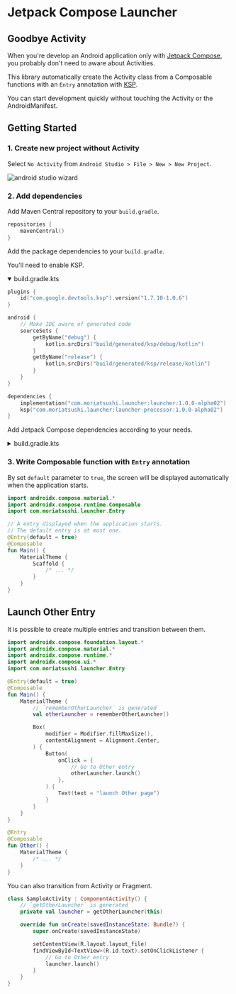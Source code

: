 # Jetpack Compose Launcher

## Goodbye Activity

When you're develop an Android application only
with [Jetpack Compose](https://developer.android.com/jetpack/compose), you probably don't need to
aware about Activities.

This library automatically create the Activity class from a Composable functions with an `Entry`
annotation with [KSP](https://github.com/google/ksp).

You can start development quickly without touching the Activity or the AndroidManifest.

## Getting Started

### 1. Create new project without Activity

Select `No Activity` from `Android Studio > File > New > New Project`.

![android studio wizard](https://user-images.githubusercontent.com/13435109/184525219-c262ba62-b0db-4e2e-8f60-cff65232322d.png)

### 2. Add dependencies

Add Maven Central repository to your `build.gradle`.

```kotlin
repositories {
    mavenCentral()
}
```

Add the package dependencies to your `build.gradle`.

You'll need to enable KSP.

<details open><summary>build.gradle.kts</summary>

```kotlin
plugins {
    id("com.google.devtools.ksp").version("1.7.10-1.0.6")
}

android {
    // Make IDE aware of generated code
    sourceSets {
        getByName("debug") {
            kotlin.srcDirs("build/generated/ksp/debug/kotlin")
        }
        getByName("release") {
            kotlin.srcDirs("build/generated/ksp/release/kotlin")
        }
    }
}

dependencies {
    implementation("com.moriatsushi.launcher:launcher:1.0.0-alpha02")
    ksp("com.moriatsushi.launcher:launcher-processor:1.0.0-alpha02")
}
```

</details>

Add Jetpack Compose dependencies according to your needs.

<details><summary>build.gradle.kts</summary>

```kotlin
android {
    // ...

    buildFeatures {
        compose = true
    }

    compileOptions {
        sourceCompatibility(JavaVersion.VERSION_1_8)
        targetCompatibility(JavaVersion.VERSION_1_8)
    }

    composeOptions {
        kotlinCompilerExtensionVersion = "1.3.0"
    }

    kotlinOptions {
        jvmTarget = "1.8"
    }
}

dependencies {
    // ...

    implementation("androidx.compose.ui:ui:1.2.1")
    implementation("androidx.compose.ui:ui-tooling:1.2.1")
    implementation("androidx.compose.foundation:foundation:1.2.1")
    implementation("androidx.compose.material:material:1.2.1")
}
```

</details>

### 3. Write Composable function with `Entry` annotation

By set `default` parameter to `true`, the screen will be displayed automatically when the application starts.

```kotlin
import androidx.compose.material.*
import androidx.compose.runtime.Composable
import com.moriatsushi.launcher.Entry

// A entry displayed when the application starts.
// The default entry is at most one.
@Entry(default = true)
@Composable
fun Main() {
    MaterialTheme {
        Scaffold {
            /* ... */
        }
    }
}
```

## Launch Other Entry

It is possible to create multiple entries and transition between them.



```kotlin
import androidx.compose.foundation.layout.*
import androidx.compose.material.*
import androidx.compose.runtime.*
import androidx.compose.ui.*
import com.moriatsushi.launcher.Entry

@Entry(default = true)
@Composable
fun Main() {
    MaterialTheme {
        // `rememberOtherLauncher` is generated
        val otherLauncher = rememberOtherLauncher()

        Box(
            modifier = Modifier.fillMaxSize(),
            contentAlignment = Alignment.Center,
        ) {
            Button(
                onClick = {
                    // Go to Other entry
                    otherLauncher.launch()
                },
            ) {
                Text(text = "launch Other page")
            }
        }
    }
}

@Entry
@Composable
fun Other() {
    MaterialTheme {
        /* ... */
    }
}
```

You can also transition from Activity or Fragment.

```kotlin
class SampleActivity : ComponentActivity() {
    // `getOtherLauncher` is generated
    private val launcher = getOtherLauncher(this)

    override fun onCreate(savedInstanceState: Bundle?) {
        super.onCreate(savedInstanceState)

        setContentView(R.layout.layout_file)
        findViewById<TextView>(R.id.text).setOnClickListener {
            // Go to Other entry
            launcher.launch()
        }
    }
}
```
